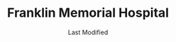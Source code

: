 ---
layout: location-page
date: Last Modified
description: "Local COVID-19 testing is available at Franklin Memorial Hospital in Farmington, Maine, USA."
permalink: "locations/maine/farmington/franklin-memorial-hospital/"
tags:
  - locations
  - maine
title: Franklin Memorial Hospital
uniqueName: franklin-memorial-hospital
state: Maine
stateAbbr: ME
hood: "Farmington"
address: "111 Franklin Health Commons"
city: "Farmington"
zip: "04938"
zipsNearby: "04406 04910 04535 04216 04911 04912 04210 04211 04212 04330 04332 04333 04336 04338 04530 04915 04917 04918 04217 04286 04920 04537 04549 04538 04008 04009 04539 04921 04011 04219 04220 04922 04923 04843 04847 04924 04221 04925 04419 04015 04016 04422 04926 04927 04341 04928 04021 04543 04223 04022 04929 04930 04224 04932 04426 04342 04225 04226 04024 04427 04227 04228 04933 04230 04029 04231 04935 04234 04343 04434 04936 04435 04937 04938 04940 04941 04032 04033 04034 04547 04037 04344 04345 04346 04939 04039 04236 04441 04485 04442 04443 04347 04237 04942 04040 04943 04238 04944 04239 04262 04348 04450 04349 04947 04263 04456 04240 04241 04243 04949 04849 04850 04222 04250 04252 04350 04253 04254 04255 04051 04950 04351 04256 04551 04257 04258 04259 04951 04464 04952 04352 04055 04553 04260 04558 04953 04261 04955 04956 04555 04957 04958 04057 04556 04265 04954 04961 04266 04962 04267 04353 04062 04268 04963 04964 04270 04354 04965 04271 04966 04562 04967 04969 04274 04069 04970 04071 04355 04357 04564 04275 04276 04280 04971 04479 04973 04975 04976 04978 04979 04077 04358 04013 04078 04359 04079 04281 04488 04982 04983 04984 04986 04086 04571 04987 04282 04862 04988 04989 04360 04572 04573 04864 04574 04088 04901 04903 04284 04285 04575 04287 04992 04985 04288 04289 04290 04291 04865 04576 04292 04294 04363 04364 04578 04579 04096 04097 03570 03579 03581 03593 03845 03847 03588 04075" 
mapUrl: "http://maps.apple.com/?q=Franklin+Memorial+Hospital&address=111+Franklin+Health+Commons,Farmington,Maine,04938"
locationType: Drive-thru
phone: "207-778-6031"
website: "undefined"
onlineBooking: undefined
closed: undefined
closedUpdate: May 23rd, 2020
notes: "By appointment only. Requires doctor's referral."
days: Contact for hours of operation.
ctaMessage: Call 207-778-6031
ctaUrl: "tel:207-778-6031"
---